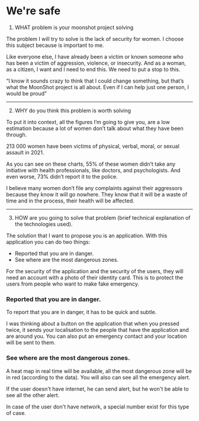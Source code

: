 
# We're safe

1. WHAT problem is your moonshot project solving

The problem I will try to solve is the lack of security for women.
I choose this subject because is important to me.

Like everyone else, I have already been a victim or known someone who has been a victim of aggression, violence, or insecurity. And as a woman, as a citizen, I want and I need to end this. We need to put a stop to this.

“I know it sounds crazy to think that I could change something, but that’s what the MoonShot project is all about. Even if I can help just one person, I would be proud”

<hr>

2. WHY do you think this problem is worth solving

To put it into context, all the figures I’m going to give you, are a low estimation because a lot of women don’t talk about what they have been through.

213 000 women have been victims of physical, verbal, moral, or sexual assault in 2021.

As you can see on these charts, 55% of these women didn’t take any initiative with health professionals, like doctors, and psychologists. And even worse, 73% didn’t report it to the police.

I believe many women don’t file any complaints against their aggressors because they know it will go nowhere. They know that it will be a waste of time and in the process, their health will be affected. 

<hr>

3. HOW are you going to solve that problem (brief technical explanation of the technologies used).

The solution that I want to propose you is an application. With this application you can do two things: 

- Reported that you are in danger.
- See where are the most dangerous zones.

For the security of the application and the security of the users, they will need an account with a photo of their identity card. This is to protect the users from people who want to make fake emergency.

### Reported that you are in danger.

To report that you are in danger, it has to be quick and subtle. 

I was thinking about a button on the application that when you pressed twice, it sends your localisation to the people that have the application and are around you. You can also put an emergency contact and your location will be sent to them.

### See where are the most dangerous zones.

A heat map in real time will be available, all the most dangerous zone will be in red (according to the data). You will also can see all the emergency alert.

If the user doesn't have internet, he can send alert, but he won't be able to see all the other alert. 

In case of the user don't have network, a special number exist for this type of case. 
